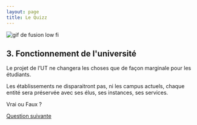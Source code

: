 ```yaml
---
layout: page
title: Le Quizz
---
```


<img src="https://media.giphy.com/media/P4TqKx6NHyLnO/giphy.gif" alt="gif de fusion low fi" />
<section>
<h2>3. Fonctionnement de l'université</h2>

<p>Le projet de l’UT ne changera les choses que de façon marginale pour les étudiants. </p>

<p>Les établissements ne disparaitront pas, ni les campus actuels, chaque entité sera préservée avec ses élus, ses instances, ses services.</p>

<p class="more"><a href="#"></a>Vrai ou Faux ?</p>

<div class="details" style="display:none">
FAUX !

<p>Notre Université deviendrait un Collège de l’UT avec encore moins de pouvoir de décision qu’aujourd’hui. 
Le véritable pouvoir serait au niveau du Conseil d’Administration Stratégique de l’Université fusionnée, réduit à 30 membres parmi lesquels seulement 16 seront des élus : 8 Enseignants, 4 BIATSS, 4 étudiants. Il y aurait aussi 13 personnalités extérieures.</p> 

<p>C’est ce conseil qui gèrerait par exemple l’attribution des postes de BIATSS et d’enseignants-chercheurs entre les disciplines du fait de la perte de la personnalité morale et juridique des établissements.</p>
</div>
<a href="../quizz-q4">Question suivante</a>
</section>
	




